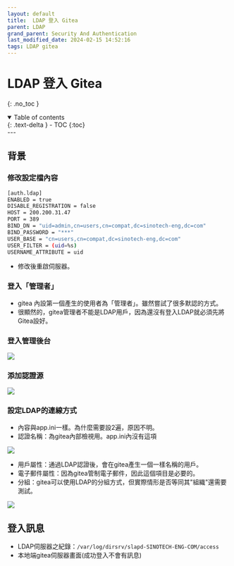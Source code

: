 ```yaml
---
layout: default
title:  LDAP 登入 Gitea
parent: LDAP
grand_parent: Security And Authentication
last_modified_date: 2024-02-15 14:52:16
tags: LDAP gitea
---
```


#  LDAP 登入 Gitea
{: .no_toc }

<details open markdown="block">
  <summary>
    Table of contents
  </summary>
  {: .text-delta }
- TOC
{:toc}
</details>
---

## 背景

### 修改設定檔內容

```bash
[auth.ldap]
ENABLED = true
DISABLE_REGISTRATION = false
HOST = 200.200.31.47
PORT = 389
BIND_DN = "uid=admin,cn=users,cn=compat,dc=sinotech-eng,dc=com"
BIND_PASSWORD = "***"
USER_BASE = "cn=users,cn=compat,dc=sinotech-eng,dc=com"
USER_FILTER = (uid=%s)
USERNAME_ATTRIBUTE = uid
```

- 修改後重啟伺服器。

### 登入「管理者」

- gitea 內設第一個產生的使用者為「管理者」。雖然嘗試了很多默認的方式。
- 很顯然的，gitea管理者不能是LDAP用戶，因為還沒有登入LDAP就必須先將Gitea設好。

### 登入管理後台

![](LDAP/2024-02-15-14-38-30.png)

### 添加認證源

![](LDAP/2024-02-15-14-35-17.png)

### 設定LDAP的連線方式

- 內容與app.ini一樣。為什麼需要設2遍，原因不明。
- 認證名稱：為gitea內部檢視用。app.ini內沒有這項

![](LDAP/2024-02-15-14-41-29.png)

- 用戶屬性：通過LDAP認證後，會在gitea產生一個一樣名稱的用戶。
- 電子郵件屬性：因為gitea管制電子郵件，因此這個項目是必要的。
- 分組：gitea可以使用LDAP的分組方式，但實際情形是否等同其"組織"還需要測試。

![](LDAP/2024-02-15-14-44-42.png)

## 登入訊息

- LDAP伺服器之紀錄：`/var/log/dirsrv/slapd-SINOTECH-ENG-COM/access`
- 本地端gitea伺服器畫面(成功登入不會有訊息)
